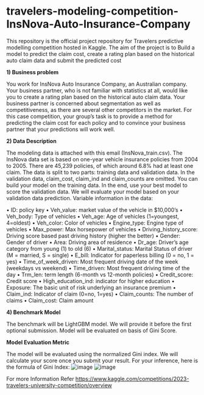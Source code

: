 # travelers-modeling-competition-InsNova-Auto-Insurance-Company
This repository is the official project repository for Travelers predictive modelling competition hosted in Kaggle.  The aim of the project is to  Build a model to predict the claim cost,  create a rating plan based on the historical auto claim data  and submit the predicted cost 

**1) Business problem**

You work for InsNova Auto Insurance Company, an Australian company. Your business partner, who is not familiar with 
statistics at all, would like you to create a rating plan based on the historical auto claim data. Your business partner is 
concerned about segmentation as well as competitiveness, as there are several other competitors in the market.
For this case competition, your group’s task is to provide a method for predicting the claim cost for each policy and to 
convince your business partner that your predictions will work well.

**2) Data Description**

The modeling data is attached with this email (InsNova_train.csv). The InsNova data set is based on one-year vehicle 
insurance policies from 2004 to 2005. There are 45,239 policies, of which around 6.8% had at least one claim. The data is
split to two parts: training data and validation data. In the validation data, claim_cost, claim_ind and claim_counts are
omitted. You can build your model on the training data. In the end, use your best model to score the validation data. We 
will evaluate your model based on your validation data prediction. 
Variable information in the data:

• ID: policy key
• Veh_value: market value of the vehicle in $10,000’s
• Veh_body: Type of vehicles
• Veh_age: Age of vehicles (1=youngest, 4=oldest)
• Veh_color: Color of vehicles
• Engine_type: Engine type of vehicles
• Max_power: Max horsepower of vehicles
• Driving_history_score: Driving score based past driving history (higher the better)
• Gender: Gender of driver
• Area: Driving area of residence
• Dr_age: Driver’s age category from young (1) to old (6)
• Marital_status: Marital Status of driver (M = married, S = single)
• E_bill: Indicator for paperless billing (0 = no, 1 = yes)
• Time_of_week_driven: Most frequent driving date of the week (weekdays vs weekend)
• Time_driven: Most frequent driving time of the day
• Trm_len: term length (6-month vs 12-month policies)
• Credit_score: Credit score
• High_education_ind: indicator for higher education
• Exposure: The basic unit of risk underlying an insurance premium
• Claim_ind: Indicator of claim (0=no, 1=yes)
• Claim_counts: The number of claims
• Claim_cost: Claim amount

**4) Benchmark Model**

The benchmark will be LightGBM model. We will provide it before the first optional submission. Model will be evaluated on basis of Gini Score.

**Model Evaluation Metric**

The model will be evaluated using the normalized Gini index. We will calculate your score once you submit your result. For your inference, here is the formula of Gini Index:
![image](https://github.com/mayukhsen13/travelers-modeling-competition-InsNova-Auto-Insurance-Company/assets/63372685/d9123272-1ff0-4f09-80a7-647ca139c629)
![image](https://github.com/mayukhsen13/travelers-modeling-competition-InsNova-Auto-Insurance-Company/assets/63372685/173a67a5-2b01-4e43-a21e-f6f8a6ec618e)


 For more Information Refer https://www.kaggle.com/competitions/2023-travelers-university-competition/overview


